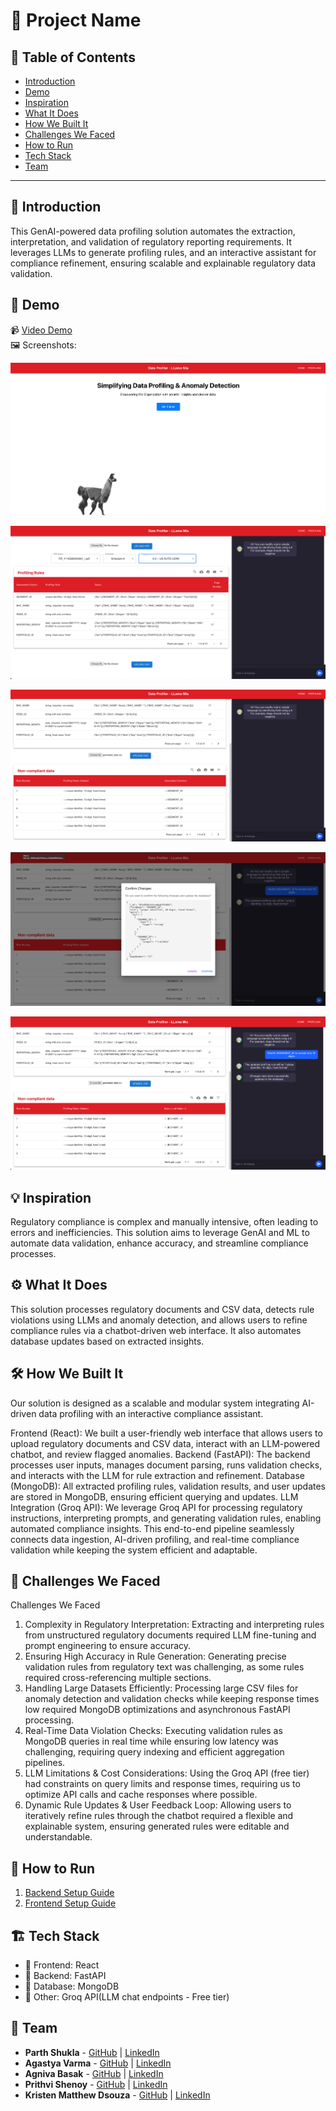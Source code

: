 # 🚀 Project Name

## 📌 Table of Contents

- [Introduction](#introduction)
- [Demo](#demo)
- [Inspiration](#inspiration)
- [What It Does](#what-it-does)
- [How We Built It](#how-we-built-it)
- [Challenges We Faced](#challenges-we-faced)
- [How to Run](#how-to-run)
- [Tech Stack](#tech-stack)
- [Team](#team)

---

## 🎯 Introduction

This GenAI-powered data profiling solution automates the extraction, interpretation, and validation of regulatory reporting requirements. It leverages LLMs to generate profiling rules, and an interactive assistant for compliance refinement, ensuring scalable and explainable regulatory data validation.

## 🎥 Demo

📹 [Video Demo](https://drive.google.com/file/d/1ygnKxkxigE5UA2KIAmN-EkWDTHkTq-ud/view?usp=share_link)  
🖼️ Screenshots:

![Main page](artifacts/demo/main_page.png)

![Data Profiling](artifacts/demo/data_profiling.png)

![Data violations](artifacts/demo/data_violations.png)

![Confirm changes](artifacts/demo/confirm_changes.png)

![Change complete](artifacts/demo/change_complete.png)

## 💡 Inspiration

Regulatory compliance is complex and manually intensive, often leading to errors and inefficiencies. This solution aims to leverage GenAI and ML to automate data validation, enhance accuracy, and streamline compliance processes.

## ⚙️ What It Does

This solution processes regulatory documents and CSV data, detects rule violations using LLMs and anomaly detection, and allows users to refine compliance rules via a chatbot-driven web interface. It also automates database updates based on extracted insights.

## 🛠️ How We Built It

Our solution is designed as a scalable and modular system integrating AI-driven data profiling with an interactive compliance assistant.

Frontend (React): We built a user-friendly web interface that allows users to upload regulatory documents and CSV data, interact with an LLM-powered chatbot, and review flagged anomalies.
Backend (FastAPI): The backend processes user inputs, manages document parsing, runs validation checks, and interacts with the LLM for rule extraction and refinement.
Database (MongoDB): All extracted profiling rules, validation results, and user updates are stored in MongoDB, ensuring efficient querying and updates.
LLM Integration (Groq API): We leverage Groq API for processing regulatory instructions, interpreting prompts, and generating validation rules, enabling automated compliance insights.
This end-to-end pipeline seamlessly connects data ingestion, AI-driven profiling, and real-time compliance validation while keeping the system efficient and adaptable.

## 🚧 Challenges We Faced

Challenges We Faced

1) Complexity in Regulatory Interpretation: Extracting and interpreting rules from unstructured regulatory documents required LLM fine-tuning and prompt engineering to ensure accuracy.
2) Ensuring High Accuracy in Rule Generation: Generating precise validation rules from regulatory text was challenging, as some rules required cross-referencing multiple sections.
3) Handling Large Datasets Efficiently: Processing large CSV files for anomaly detection and validation checks while keeping response times low required MongoDB optimizations and asynchronous FastAPI processing.
4) Real-Time Data Violation Checks: Executing validation rules as MongoDB queries in real time while ensuring low latency was challenging, requiring query indexing and efficient aggregation pipelines.
5) LLM Limitations & Cost Considerations: Using the Groq API (free tier) had constraints on query limits and response times, requiring us to optimize API calls and cache responses where possible.
6) Dynamic Rule Updates & User Feedback Loop: Allowing users to iteratively refine rules through the chatbot required a flexible and explainable system, ensuring generated rules were editable and understandable.


## 🏃 How to Run

1) [Backend Setup Guide](code/src/backend/README.md)
2) [Frontend Setup Guide](code/src/frontend/README.md)

## 🏗️ Tech Stack

- 🔹 Frontend: React 
- 🔹 Backend: FastAPI
- 🔹 Database: MongoDB
- 🔹 Other: Groq API(LLM chat endpoints - Free tier) 

## 👥 Team

- **Parth Shukla** - [GitHub](https://github.com/ParthS28) | [LinkedIn](https://www.linkedin.com/in/parthsh/)
- **Agastya Varma** - [GitHub](https://github.com/agastya2002) | [LinkedIn](https://www.linkedin.com/in/agastya-varma/)
- **Agniva Basak** - [GitHub](https://github.com/agnivabasak) | [LinkedIn](https://www.linkedin.com/in/agniva-basak-b40b31115/)
- **Prithvi Shenoy** - [GitHub](https://github.com/prithvi-shenoy) | [LinkedIn](https://www.linkedin.com/in/prithvi-shenoy-7517441aa/)
- **Kristen Matthew Dsouza** - [GitHub](https://github.com/Kris-Dsz) | [LinkedIn](https://www.linkedin.com/in/kristen-mathew-dsouza/)
